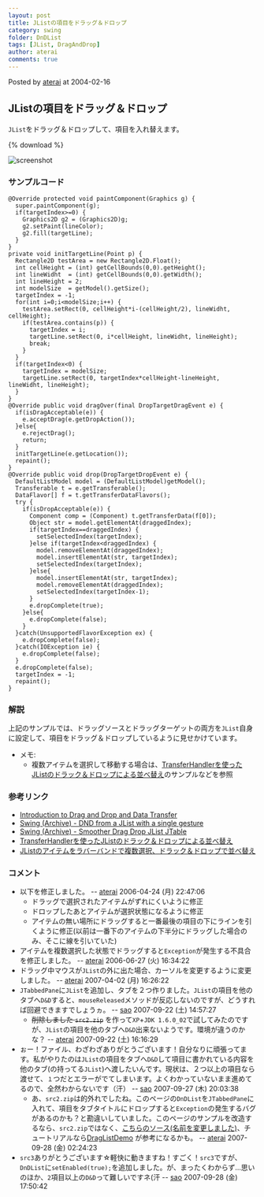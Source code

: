 ```yaml
---
layout: post
title: JListの項目をドラッグ＆ドロップ
category: swing
folder: DnDList
tags: [JList, DragAndDrop]
author: aterai
comments: true
---
```


Posted by [aterai](http://terai.xrea.jp/aterai.html) at 2004-02-16

## JListの項目をドラッグ＆ドロップ
`JList`をドラッグ＆ドロップして、項目を入れ替えます。

{% download %}

![screenshot](https://lh6.googleusercontent.com/_9Z4BYR88imo/TQTLb3DW2ZI/AAAAAAAAAXk/8VfeirUfaoo/s800/DnDList.png)

### サンプルコード
<pre class="prettyprint"><code>@Override protected void paintComponent(Graphics g) {
  super.paintComponent(g);
  if(targetIndex&gt;=0) {
    Graphics2D g2 = (Graphics2D)g;
    g2.setPaint(lineColor);
    g2.fill(targetLine);
  }
}
private void initTargetLine(Point p) {
  Rectangle2D testArea = new Rectangle2D.Float();
  int cellHeight = (int) getCellBounds(0,0).getHeight();
  int lineWidht  = (int) getCellBounds(0,0).getWidth();
  int lineHeight = 2;
  int modelSize  = getModel().getSize();
  targetIndex = -1;
  for(int i=0;i&lt;modelSize;i++) {
    testArea.setRect(0, cellHeight*i-(cellHeight/2), lineWidht, cellHeight);
    if(testArea.contains(p)) {
      targetIndex = i;
      targetLine.setRect(0, i*cellHeight, lineWidht, lineHeight);
      break;
    }
  }
  if(targetIndex&lt;0) {
    targetIndex = modelSize;
    targetLine.setRect(0, targetIndex*cellHeight-lineHeight, lineWidht, lineHeight);
  }
}
@Override public void dragOver(final DropTargetDragEvent e) {
  if(isDragAcceptable(e)) {
    e.acceptDrag(e.getDropAction());
  }else{
    e.rejectDrag();
    return;
  }
  initTargetLine(e.getLocation());
  repaint();
}
@Override public void drop(DropTargetDropEvent e) {
  DefaultListModel model = (DefaultListModel)getModel();
  Transferable t = e.getTransferable();
  DataFlavor[] f = t.getTransferDataFlavors();
  try {
    if(isDropAcceptable(e)) {
      Component comp = (Component) t.getTransferData(f[0]);
      Object str = model.getElementAt(draggedIndex);
      if(targetIndex==draggedIndex) {
        setSelectedIndex(targetIndex);
      }else if(targetIndex&lt;draggedIndex) {
        model.removeElementAt(draggedIndex);
        model.insertElementAt(str, targetIndex);
        setSelectedIndex(targetIndex);
      }else{
        model.insertElementAt(str, targetIndex);
        model.removeElementAt(draggedIndex);
        setSelectedIndex(targetIndex-1);
      }
      e.dropComplete(true);
    }else{
      e.dropComplete(false);
    }
  }catch(UnsupportedFlavorException ex) {
    e.dropComplete(false);
  }catch(IOException ie) {
    e.dropComplete(false);
  }
  e.dropComplete(false);
  targetIndex = -1;
  repaint();
}
</code></pre>

### 解説
上記のサンプルでは、ドラッグソースとドラッグターゲットの両方を`JList`自身に設定して、項目をドラッグ＆ドロップしているように見せかけています。

- メモ:
    - 複数アイテムを選択して移動する場合は、[TransferHandlerを使ったJListのドラック＆ドロップによる並べ替え](http://terai.xrea.jp/Swing/DnDReorderList.html)のサンプルなどを参照

<!-- dummy comment line for breaking list -->

### 参考リンク
- [Introduction to Drag and Drop and Data Transfer](http://docs.oracle.com/javase/tutorial/uiswing/dnd/intro.html)
- [Swing (Archive) - DND from a JList with a single gesture](https://forums.oracle.com/thread/1487942)
- [Swing (Archive) - Smoother Drag Drop JList JTable](https://forums.oracle.com/thread/1487416)
- [TransferHandlerを使ったJListのドラック＆ドロップによる並べ替え](http://terai.xrea.jp/Swing/DnDReorderList.html)
- [JListのアイテムをラバーバンドで複数選択、ドラック＆ドロップで並べ替え](http://terai.xrea.jp/Swing/DragSelectDropReordering.html)

<!-- dummy comment line for breaking list -->

### コメント
- 以下を修正しました。 -- [aterai](http://terai.xrea.jp/aterai.html) 2006-04-24 (月) 22:47:06
    - ドラッグで選択されたアイテムがずれにくいように修正
    - ドロップしたあとアイテムが選択状態になるように修正
    - アイテムの無い場所にドラッグすると一番最後の項目の下にラインを引くように修正(以前は一番下のアイテムの下半分にドラッグした場合のみ、そこに線を引いていた)
- アイテムを複数選択した状態でドラッグすると`Exception`が発生する不具合を修正しました。 -- [aterai](http://terai.xrea.jp/aterai.html) 2006-06-27 (火) 16:34:22
- ドラッグ中マウスが`JList`の外に出た場合、カーソルを変更するように変更しました。 -- [aterai](http://terai.xrea.jp/aterai.html) 2007-04-02 (月) 16:26:22
- `JTabbedPane`に`JList`を追加し、タブを２つ作りました。`JList`の項目を他のタブへ`D&D`すると、`mouseReleased`メソッドが反応しないのですが、どうすれば回避できますでしょうヵ。 -- [sao](http://terai.xrea.jp/sao.html) 2007-09-22 (土) 14:57:27
    - ~~削除しました `src2.zip`~~ を作って`XP`+`JDK 1.6.0_02`で試してみたのですが、`JList`の項目を他のタブへ`D&D`出来ないようです。環境が違うのかな？ -- [aterai](http://terai.xrea.jp/aterai.html) 2007-09-22 (土) 16:16:29
- ぉー！ファイル、わざわざありがとうございます！自分なりに頑張ってます。私がやりたのは`JList`の項目をタブへ`D&D`して項目に書かれている内容を他のタブ(の持ってる`JList`)へ渡したいんです。現状は、２つ以上の項目なら渡せて、`１`つだとエラーがでてしまいます。よくわかっていないまま進めてるので、全然わからないです（汗） -- [sao](http://terai.xrea.jp/sao.html) 2007-09-27 (木) 20:03:38
    - あ、`src2.zip`は的外れでしたね。このページの`DnDList`を`JTabbedPane`に入れて、項目をタブタイトルにドロップすると`Exception`の発生するバグがあるのかも？と勘違いしていました。このページのサンプルを改造するなら、`src2.zip`ではなく、[こちらのソース(名前を変更しました)](http://terai.xrea.jp/swing/dropontabtitle/src.zip)、チュートリアルなら[DragListDemo](http://docs.oracle.com/javase/tutorial/uiswing/examples/dnd/index.html#DragListDemo) が参考になるかも。 -- [aterai](http://terai.xrea.jp/aterai.html) 2007-09-28 (金) 02:24:23
- `src3`ありがとうございます☆軽快に動きますね！すごく！`src3`ですが、`DnDList`に`setEnabled(true);`を追加しました。が、まったくわからず…思いのほか、`2`項目以上の`D&D`って難しいですネ(汗 -- [sao](http://terai.xrea.jp/sao.html) 2007-09-28 (金) 17:50:42

<!-- dummy comment line for breaking list -->

